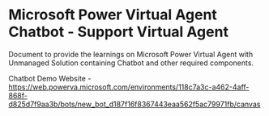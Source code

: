 # Microsoft Power Virtual Agent Chatbot - Support Virtual Agent
Document to provide the learnings on Microsoft Power Virtual Agent with Unmanaged Solution containing Chatbot and other required components.


Chatbot Demo Website - https://web.powerva.microsoft.com/environments/118c7a3c-a462-4aff-868f-d825d7f9aa3b/bots/new_bot_d187f16f8367443eaa562f5ac79971fb/canvas
